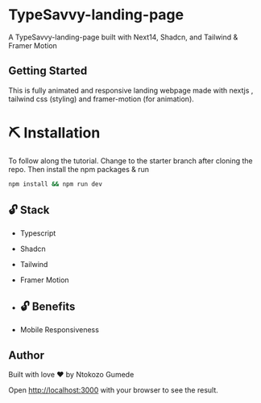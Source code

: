 # TypeSavvy-landing-page
A TypeSavvy-landing-page built with Next14, Shadcn, and Tailwind & Framer Motion

## Getting Started

This is fully animated and responsive landing webpage made with nextjs , tailwind css (styling) and framer-motion (for animation).

# ⛏️ Installation
To follow along the tutorial. Change to the starter branch  after cloning the repo.
Then install the npm packages & run
```bash
npm install && npm run dev
```


## 🔓 Stack
- Typescript
- Shadcn
- Tailwind
- Framer Motion

- ## 🔓 Benefits
- Mobile Responsiveness

## Author
Built with love ❤️ by Ntokozo Gumede

Open [http://localhost:3000](http://localhost:3000) with your browser to see the result.

